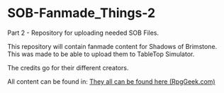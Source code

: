 # SOB-Fanmade_Things-2
 
Part 2 - Repository for uploading needed SOB Files.

This repository will contain fanmade content for Shadows of Brimstone. This was made to be able to upload them to TableTop Simulator. 

The credits go for their different creators.

All content can be found in:
[They all can be found here (RpgGeek.com)](https://rpggeek.com/files/thing/146791?sort=hot&languageid=2184) 